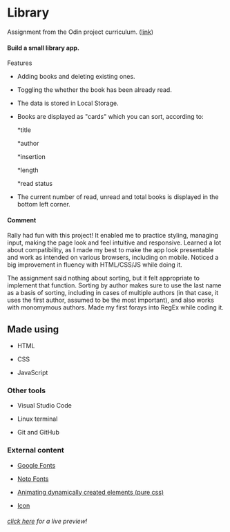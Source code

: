 # Library
Assignment from the Odin project curriculum. ([link](https://www.theodinproject.com/paths/full-stack-javascript/courses/javascript/lessons/library))

#### Build a small library app.

Features
- Adding books and deleting existing ones.
- Toggling the whether the book has been already read.
- The data is stored in Local Storage.
- Books are displayed as "cards" which you can sort, according to:

	*title

	*author

	*insertion

	*length

	*read status

- The current number of read, unread and total books is displayed in the bottom left corner.

#### Comment

Rally had fun with this project! It enabled me to practice styling, managing input, making the page look and feel intuitive and responsive. Learned a lot about compatibility, as I made my best to make the app look presentable and work as intended on various browsers, including on mobile. Noticed a big improvement in fluency with HTML/CSS/JS while doing it.

The assignment said nothing about sorting, but it felt appropriate to implement that function. Sorting by author makes sure to use the last name as a basis of sorting, including in cases of multiple authors (in that case, it uses the first author, assumed to be the most important), and also works with monomymous authors. Made my first forays into RegEx while coding it.


## Made using

- HTML

- CSS

- JavaScript

### Other tools

- Visual Studio Code

- Linux terminal

- Git and GitHub

### External content

- [Google Fonts](https://fonts.google.com/)

- [Noto Fonts](https://github.com/googlefonts/noto-fonts)

- [Animating dynamically created elements (pure css)](https://codeburst.io/animating-dynamically-created-elements-pure-css-c864fdb6e366)

- [Icon](https://www.flaticon.com/authors/smashicons)

###### [click here](https://hrexandro.github.io/library/) for a live preview!
